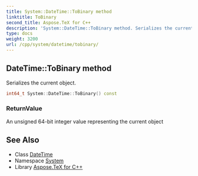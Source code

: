 ```yaml
---
title: System::DateTime::ToBinary method
linktitle: ToBinary
second_title: Aspose.TeX for C++
description: 'System::DateTime::ToBinary method. Serializes the current object in C++.'
type: docs
weight: 3200
url: /cpp/system/datetime/tobinary/
---
```

## DateTime::ToBinary method


Serializes the current object.

```cpp
int64_t System::DateTime::ToBinary() const
```


### ReturnValue

An unsigned 64-bit integer value representing the current object

## See Also

* Class [DateTime](../)
* Namespace [System](../../)
* Library [Aspose.TeX for C++](../../../)
